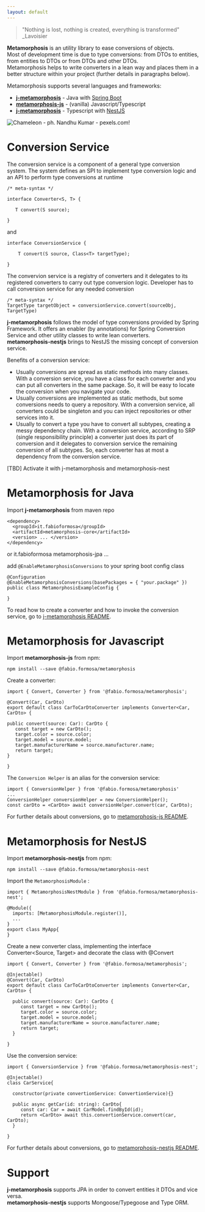 ```yaml
---
layout: default
---
```


> "Nothing is lost, nothing is created, everything is transformed"
> _Lavoisier
  
  
**Metamorphosis** is an utility library to ease conversions of objects.  
Most of development time is due to type conversions: from DTOs to entities, from entities to DTOs or from DTOs and other DTOs.  
Metamorphosis helps to write converters in a lean way and places them in a better structure within your project (further details in paragraphs below).

Metamorphosis supports several languages and frameworks:
* **[j-metamorphosis](https://github.com/fabioformosa/j-metamorphosis)** - Java with [Spring Boot](https://spring.io/projects/spring-boot)
* **[metamorphosis-js](https://github.com/fabioformosa/metamorphosis-js)** - (vanilla) Javascript/Typescript
* **[j-metamorphosis](https://github.com/fabioformosa/metamorphosis-nestjs)** - Typescript with [NestJS](https://nestjs.com/)  
  

![Chameleon - ph. Nandhu Kumar - pexels.com!](https://images.pexels.com/photos/312826/pexels-photo-312826.jpeg?auto=compress&cs=tinysrgb&h=325&w=470 "Chameleon - ph. Nandhu Kumar - pexels.com")

# Conversion Service

The conversion service is a component of a general type conversion system. The system defines an SPI to implement type conversion logic and an API to perform type conversions at runtime

    /* meta-syntax */
    
    interface Converter<S, T> {

       T convert(S source);   
        
    }
    
 and
    
    interface ConversionService {
        
        T convert(S source, Class<T> targetType);
	
    }
    
The convervion service is a registry of converters and it delegates to its registered converters to carry out type conversion logic.
Developer has to call conversion service for any needed conversion

    /* meta-syntax */
    TargetType targetObject = conversionService.convert(sourceObj, TargetType)


**j-metamorphosis** follows the model of type conversions provided by Spring Framework. It offers an enabler (by annotations) for Spring Conversion Service and other utility classes to write lean converters.  
**metamorphosis-nestjs** brings to NestJS the missing concept of conversion service.

Benefits of a conversion service:
* Usually conversions are spread as static methods into many classes. With a conversion service, you have a class for each converter and you can put all converters in the same package. So, it will be easy to locate the conversion when you navigate your code.
* Usually conversions are implemented as static methods, but some conversions needs to query a repository. With a conversion service, all converters could be singleton and you can inject repositories or other services into it.
* Usually to convert a type you have to convert all subtypes, creating a messy dependency chain. With a conversion service, according to SRP (single responsibility principle) a converter just does its part of conversion and it delegates to conversion service the remaining conversion of all subtypes. So, each converter has at most a dependency from the conversion service.

[TBD] Activate it with j-metamorphosis and metamorphosis-nest

# Metamorphosis for Java

Import **j-metamorphosis** from maven repo

    <dependency>
      <groupId>it.fabioformosa</groupId>
      <artifactId>metamorphosis-core</artifactId>
      <version> ... </version>
    </dependency>
or
    <dependency>
      <groupId>it.fabioformosa</groupId>
      <artifactId>metamorphosis-jpa</artifactId>
      <version> ... </version>
    </dependency>
   
add `@EnableMetamorphosisConversions` to your spring boot config class

    @Configuration
    @EnableMetamorphosisConversions(basePackages = { "your.package" })
    public class MetamorphosisExampleConfig {

    }   
    
 To read how to create a converter and how to invoke the conversion service, go to [j-metamorphosis README](https://github.com/fabioformosa/j-metamorphosis]).  

# Metamorphosis for Javascript

Import **metamorphosis-js** from npm:

``` npm install --save @fabio.formosa/metamorphosis ```

Create a converter:

    import { Convert, Converter } from '@fabio.formosa/metamorphosis';

    @Convert(Car, CarDto)
    export default class CarToCarDtoConverter implements Converter<Car, CarDto> {
  
    public convert(source: Car): CarDto {
       const target = new CarDto();
       target.color = source.color;
       target.model = source.model;
       target.manufacturerName = source.manufacturer.name;
       return target;
    }

    }

The `Conversion Helper` is an alias for the conversion service:
 
    import { ConversionHelper } from '@fabio.formosa/metamorphosis'
    ...
    ConversionHelper conversionHelper = new ConversionHelper();
    const carDto = <CarDto> await conversionHelper.convert(car, CarDto);    

For further details about conversions, go to [metamorphosis-js README](https://github.com/fabioformosa/metamorphosis-js]).  

# Metamorphosis for NestJS

Import **metamorphosis-nestjs** from npm:

``` npm install --save @fabio.formosa/metamorphosis-nest ```

Import the `MetamorphosisModule` :

    import { MetamorphosisNestModule } from '@fabio.formosa/metamorphosis-nest';

    @Module({
      imports: [MetamorphosisModule.register()],
      ...
    }
    export class MyApp{
    }
    
Create a new converter class, implementing the interface Converter<Source, Target> and decorate the class with @Convert

    import { Convert, Converter } from '@fabio.formosa/metamorphosis';

    @Injectable()
    @Convert(Car, CarDto)
    export default class CarToCarDtoConverter implements Converter<Car, CarDto> {
  
      public convert(source: Car): CarDto {
         const target = new CarDto();
         target.color = source.color;
         target.model = source.model;
         target.manufacturerName = source.manufacturer.name;
         return target;
      }

    }

Use the conversion service:

    import { ConversionService } from '@fabio.formosa/metamorphosis-nest';

    @Injectable()
    class CarService{

      constructor(private convertionService: ConvertionService){}

      public async getCar(id: string): CarDto{
         const car: Car = await CarModel.findById(id);
         return <CarDto> await this.convertionService.convert(car, CarDto);
      }

    }
    
For further details about conversions, go to [metamorphosis-nestjs README](https://github.com/fabioformosa/metamorphosis-nestjs]).  

# Support

**j-metamorphosis** supports JPA in order to convert entities it DTOs and vice versa.  
**metamorphosis-nestjs** supports Mongoose/Typegoose and Type ORM.


 
